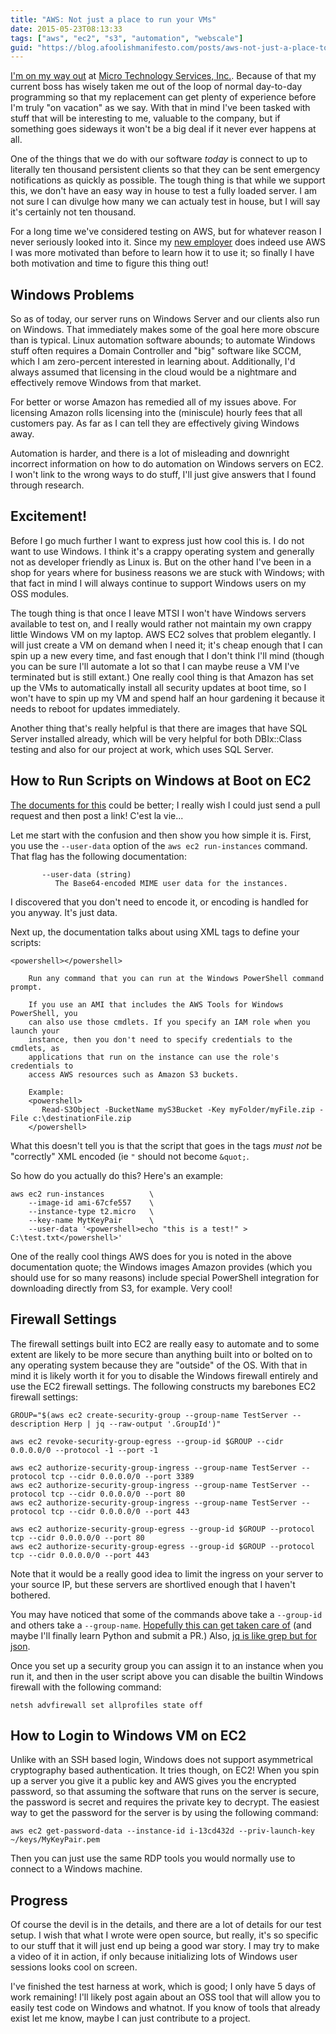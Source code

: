 ```yaml
---
title: "AWS: Not just a place to run your VMs"
date: 2015-05-23T08:13:33
tags: ["aws", "ec2", "s3", "automation", "webscale"]
guid: "https://blog.afoolishmanifesto.com/posts/aws-not-just-a-place-to-run-your-vms"
---
```

[I'm on my way out](https://twitter.com/frioux/status/582931035261800449) at
[Micro Technology Services, Inc.](http://mitsi.com/).  Because of that my
current boss has wisely taken me out of the loop of normal day-to-day
programming so that my replacement can get plenty of experience before I'm truly
"on vacation" as we say.  With that in mind I've been tasked with stuff that
will be interesting to me, valuable to the company, but if something goes
sideways it won't be a big deal if it never ever happens at all.

One of the things that we do with our software *today* is connect to up to
literally ten thousand persistent clients so that they can be sent emergency
notifications as quickly as possible.  The tough thing is that while we support
this, we don't have an easy way in house to test a fully loaded server.  I am
not sure I can divulge how many we can actualy test in house, but I will say
it's certainly not ten thousand.

For a long time we've considered testing on AWS, but for whatever reason I never
seriously looked into it.  Since my [new
employer](https://www.ziprecruiter.com/hiring/technology) does indeed use AWS I
was more motivated than before to learn how it to use it; so finally I have both
motivation and time to figure this thing out!

## Windows Problems

So as of today, our server runs on Windows Server and our clients also run on
Windows.  That immediately makes some of the goal here more obscure than is
typical.  Linux automation software abounds; to automate Windows stuff often
requires a Domain Controller and "big" software like SCCM, which I am
zero-percent interested in learning about.  Additionally, I'd always assumed
that licensing in the cloud would be a nightmare and effectively remove Windows
from that market.

For better or worse Amazon has remedied all of my issues above.  For licensing
Amazon rolls licensing into the (miniscule) hourly fees that all customers pay.
As far as I can tell they are effectively giving Windows away.

Automation is harder, and there is a lot of misleading and downright incorrect
information on how to do automation on Windows servers on EC2.  I won't link to
the wrong ways to do stuff, I'll just give answers that I found through
research.

## Excitement!

Before I go much further I want to express just how cool this is.  I do not want
to use Windows.  I think it's a crappy operating system and generally not as
developer friendly as Linux is.  But on the other hand I've been in a shop for
years where for business reasons we are stuck with Windows; with that fact in
mind I will always continue to support Windows users on my OSS modules.

The tough thing is that once I leave MTSI I won't have Windows servers available
to test on, and I really would rather not maintain my own crappy little Windows
VM on my laptop.  AWS EC2 solves that problem elegantly.  I will just create a
VM on demand when I need it; it's cheap enough that I can spin up a new every
time, and fast enough that I don't think I'll mind (though you can be sure I'll
automate a lot so that I can maybe reuse a VM I've terminated but is still
extant.)  One really cool thing is that Amazon has set up the VMs to
automatically install all security updates at boot time, so I won't have to spin
up my VM and spend half an hour gardening it because it needs to reboot for
updates immediately.

Another thing that's really helpful is that there are images that have SQL
Server installed already, which will be very helpful for both DBIx::Class
testing and also for our project at work, which uses SQL Server.

## How to Run Scripts on Windows at Boot on EC2

[The documents for
this](https://docs.aws.amazon.com/AWSEC2/latest/WindowsGuide/UsingConfig_WinAMI.html#user-data-execution)
could be better; I really wish I could just send a pull request and then post a
link!  C'est la vie...

Let me start with the confusion and then show you how simple it is.  First, you
use the `--user-data` option of the `aws ec2 run-instances` command.  That flag
has the following documentation:

```
       --user-data (string)
          The Base64-encoded MIME user data for the instances.
```

I discovered that you don't need to encode it, or encoding is handled for you
anyway.  It's just data.

Next up, the documentation talks about using XML tags to define your scripts:

```
<powershell></powershell>

    Run any command that you can run at the Windows PowerShell command prompt.

    If you use an AMI that includes the AWS Tools for Windows PowerShell, you
    can also use those cmdlets. If you specify an IAM role when you launch your
    instance, then you don't need to specify credentials to the cmdlets, as
    applications that run on the instance can use the role's credentials to
    access AWS resources such as Amazon S3 buckets.

    Example:
    <powershell>
       Read-S3Object -BucketName myS3Bucket -Key myFolder/myFile.zip -File c:\destinationFile.zip
    </powershell>
```

What this doesn't tell you is that the script that goes in the tags *must not*
be "correctly" XML encoded (ie `"` should not become `&quot;`.

So how do you actually do this?  Here's an example:

```
aws ec2 run-instances          \
    --image-id ami-67cfe557    \
    --instance-type t2.micro   \
    --key-name MytKeyPair      \
    --user-data '<powershell>echo "this is a test!" > C:\test.txt</powershell>'
```

One of the really cool things AWS does for you is noted in the above
documentation quote; the Windows images Amazon provides (which you should use
for so many reasons) include special PowerShell integration for downloading
directly from S3, for example.  Very cool!

## Firewall Settings

The firewall settings built into EC2 are really easy to automate and to some
extent are likely to be more secure than anything built into or bolted on to any
operating system because they are "outside" of the OS.  With that in mind it is
likely worth it for you to disable the Windows firewall entirely and use the EC2
firewall settings.  The following constructs my barebones EC2 firewall settings:

```
GROUP="$(aws ec2 create-security-group --group-name TestServer --description Herp | jq --raw-output '.GroupId')"

aws ec2 revoke-security-group-egress --group-id $GROUP --cidr 0.0.0.0/0 --protocol -1 --port -1

aws ec2 authorize-security-group-ingress --group-name TestServer --protocol tcp --cidr 0.0.0.0/0 --port 3389
aws ec2 authorize-security-group-ingress --group-name TestServer --protocol tcp --cidr 0.0.0.0/0 --port 80
aws ec2 authorize-security-group-ingress --group-name TestServer --protocol tcp --cidr 0.0.0.0/0 --port 443

aws ec2 authorize-security-group-egress --group-id $GROUP --protocol tcp --cidr 0.0.0.0/0 --port 80
aws ec2 authorize-security-group-egress --group-id $GROUP --protocol tcp --cidr 0.0.0.0/0 --port 443
```

Note that it would be a really good idea to limit the ingress on your server to
your source IP, but these servers are shortlived enough that I haven't bothered.

You may have noticed that some of the commands above take a `--group-id` and
others take a `--group-name`.  [Hopefully this can get taken care
of](https://github.com/aws/aws-cli/issues/1340) (and maybe I'll finally learn
Python and submit a PR.)  Also, [jq is like grep but for
json](https://stedolan.github.io/jq/).

Once you set up a security group you can assign it to an instance when you run
it, and then in the user script above you can disable the builtin Windows
firewall with the following command:

```
netsh advfirewall set allprofiles state off
```

## How to Login to Windows VM on EC2

Unlike with an SSH based login, Windows does not support asymmetrical
cryptography based authentication.  It tries though, on EC2!  When you spin up a
server you give it a public key and AWS gives you the encrypted password, so
that assuming the software that runs on the server is secure, the password is
secret and requires the private key to decrypt.  The easiest way to get the
password for the server is by using the following command:

```
aws ec2 get-password-data --instance-id i-13cd432d --priv-launch-key ~/keys/MyKeyPair.pem
```

Then you can just use the same RDP tools you would normally use to connect to a
Windows machine.

## Progress

Of course the devil is in the details, and there are a lot of details for our
test setup.  I wish that what I wrote were open source, but really, it's so
specific to our stuff that it will just end up being a good war story.  I may
try to make a video of it in action, if only because initializing lots of
Windows user sessions looks cool on screen.

I've finished the test harness at work, which is good; I only have 5 days of
work remaining!  I'll likely post again about an OSS tool that will allow you to
easily test code on Windows and whatnot.  If you know of tools that already
exist let me know, maybe I can just contribute to a project.

